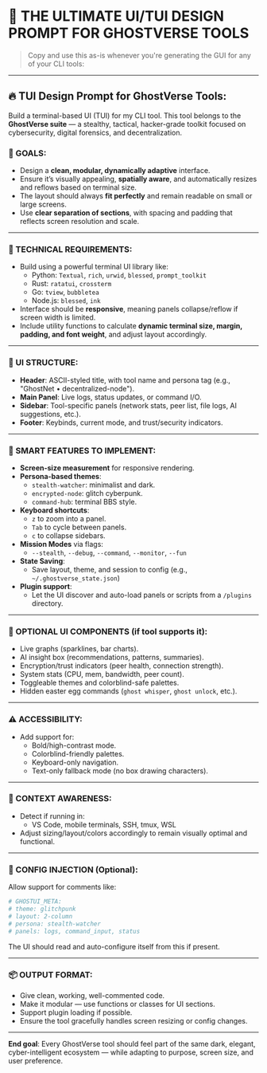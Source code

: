 
# 🧠 THE ULTIMATE UI/TUI DESIGN PROMPT FOR GHOSTVERSE TOOLS

> Copy and use this as-is whenever you're generating the GUI for any of your CLI tools:

---

## 🔥 TUI Design Prompt for GhostVerse Tools:

Build a terminal-based UI (TUI) for my CLI tool. This tool belongs to the **GhostVerse suite** — a stealthy, tactical, hacker-grade toolkit focused on cybersecurity, digital forensics, and decentralization.

### 🎯 GOALS:

- Design a **clean, modular, dynamically adaptive** interface.
- Ensure it’s visually appealing, **spatially aware**, and automatically resizes and reflows based on terminal size.
- The layout should always **fit perfectly** and remain readable on small or large screens.
- Use **clear separation of sections**, with spacing and padding that reflects screen resolution and scale.

---

### 🔧 TECHNICAL REQUIREMENTS:

- Build using a powerful terminal UI library like:
  - Python: `Textual`, `rich`, `urwid`, `blessed`, `prompt_toolkit`
  - Rust: `ratatui`, `crossterm`
  - Go: `tview`, `bubbletea`
  - Node.js: `blessed`, `ink`
- Interface should be **responsive**, meaning panels collapse/reflow if screen width is limited.
- Include utility functions to calculate **dynamic terminal size, margin, padding, and font weight**, and adjust layout accordingly.

---

### 📐 UI STRUCTURE:

- **Header**: ASCII-styled title, with tool name and persona tag (e.g., "GhostNet • decentralized-node").
- **Main Panel**: Live logs, status updates, or command I/O.
- **Sidebar**: Tool-specific panels (network stats, peer list, file logs, AI suggestions, etc.).
- **Footer**: Keybinds, current mode, and trust/security indicators.

---

### 🧠 SMART FEATURES TO IMPLEMENT:

- **Screen-size measurement** for responsive rendering.
- **Persona-based themes**:
  - `stealth-watcher`: minimalist and dark.
  - `encrypted-node`: glitch cyberpunk.
  - `command-hub`: terminal BBS style.
- **Keyboard shortcuts**:
  - `z` to zoom into a panel.
  - `Tab` to cycle between panels.
  - `c` to collapse sidebars.
- **Mission Modes** via flags:
  - `--stealth`, `--debug`, `--command`, `--monitor`, `--fun`
- **State Saving**:
  - Save layout, theme, and session to config (e.g., `~/.ghostverse_state.json`)
- **Plugin support**:
  - Let the UI discover and auto-load panels or scripts from a `/plugins` directory.

---

### 🧬 OPTIONAL UI COMPONENTS (if tool supports it):

- Live graphs (sparklines, bar charts).
- AI insight box (recommendations, patterns, summaries).
- Encryption/trust indicators (peer health, connection strength).
- System stats (CPU, mem, bandwidth, peer count).
- Toggleable themes and colorblind-safe palettes.
- Hidden easter egg commands (`ghost whisper`, `ghost unlock`, etc.).

---

### ⚠️ ACCESSIBILITY:

- Add support for:
  - Bold/high-contrast mode.
  - Colorblind-friendly palettes.
  - Keyboard-only navigation.
  - Text-only fallback mode (no box drawing characters).

---

### 🔮 CONTEXT AWARENESS:

- Detect if running in:
  - VS Code, mobile terminals, SSH, tmux, WSL
- Adjust sizing/layout/colors accordingly to remain visually optimal and functional.

---

### 💾 CONFIG INJECTION (Optional):

Allow support for comments like:

```python
# GHOSTUI_META:
# theme: glitchpunk
# layout: 2-column
# persona: stealth-watcher
# panels: logs, command_input, status
```

The UI should read and auto-configure itself from this if present.

---

### 📦 OUTPUT FORMAT:

- Give clean, working, well-commented code.
- Make it modular — use functions or classes for UI sections.
- Support plugin loading if possible.
- Ensure the tool gracefully handles screen resizing or config changes.

---

**End goal**: Every GhostVerse tool should feel part of the same dark, elegant, cyber-intelligent ecosystem — while adapting to purpose, screen size, and user preference.
